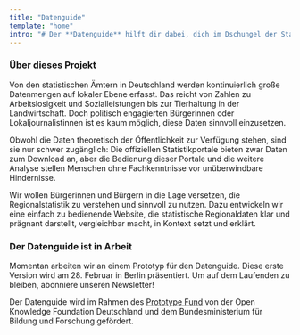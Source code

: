 ```yaml
---
title: "Datenguide"
template: "home"
intro: "# Der **Datenguide** hilft dir dabei, dich im Dschungel der Statistiken zurecht zu finden."
---
```


### Über dieses Projekt

Von den statistischen Ämtern in Deutschland werden kontinuierlich große Datenmengen auf lokaler Ebene erfasst. Das reicht von Zahlen zu Arbeitslosigkeit und Sozialleistungen bis zur Tierhaltung in der Landwirtschaft. Doch politisch engagierten Bürgerinnen oder Lokaljournalistinnen ist es kaum möglich, diese Daten sinnvoll einzusetzen.

Obwohl die Daten theoretisch der Öffentlichkeit zur Verfügung stehen, sind sie nur schwer zugänglich: Die offiziellen Statistikportale bieten zwar Daten zum Download an, aber die Bedienung dieser Portale und die weitere Analyse stellen Menschen ohne Fachkenntnisse vor unüberwindbare Hindernisse.

Wir wollen Bürgerinnen und Bürgern in die Lage versetzen, die Regionalstatistik zu verstehen und sinnvoll
zu nutzen. Dazu entwickeln wir eine einfach zu bedienende Website, die statistische Regionaldaten klar
und prägnant darstellt, vergleichbar macht, in Kontext setzt und erklärt.

### Der Datenguide ist in Arbeit

Momentan arbeiten wir an einem Prototyp für den Datenguide. Diese erste Version wird am 28. Februar in Berlin präsentiert. Um auf dem Laufenden zu bleiben, abonniere unseren Newsletter!

Der Datenguide wird im Rahmen des [Prototype Fund](https://prototypefund.de/) von der Open Knowledge Foundation Deutschland und dem Bundesministerium für Bildung und Forschung gefördert.
